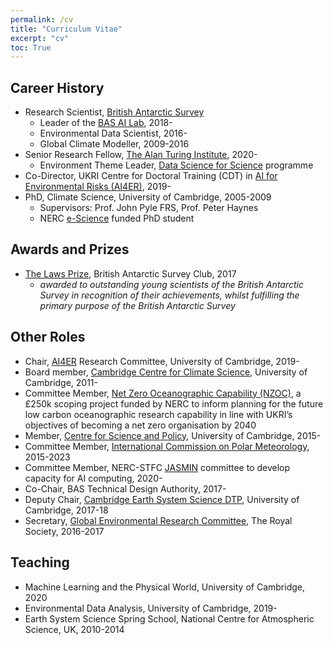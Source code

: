 ```yaml
---
permalink: /cv
title: "Curriculum Vitae"
excerpt: "cv"
toc: True
---
```


## Career History
* Research Scientist, [British Antarctic Survey](http://www.bas.ac.uk)
    * Leader of the [BAS AI Lab](http://www.bas.ac.uk/ai), 2018-
    * Environmental Data Scientist, 2016-
    * Global Climate Modeller, 2009-2016
* Senior Research Fellow, [The Alan Turing Institute](https://www.turing.ac.uk/), 2020-
    * Environment Theme Leader, [Data Science for Science](https://www.turing.ac.uk/research/research-programmes/data-science-science) programme
* Co-Director, UKRI Centre for Doctoral Training (CDT) in [AI for Environmental Risks (AI4ER)](https://ai4er-cdt.esc.cam.ac.uk/), 2019-
* PhD, Climate Science, University of Cambridge, 2005-2009
    * Supervisors: Prof. John Pyle FRS, Prof. Peter Haynes
    * NERC [e-Science](https://nerc.ukri.org/research/funded/programmes/escience/) funded PhD student

## Awards and Prizes
* [The Laws Prize](https://basclub.org/about/the-laws-prize/), British Antarctic Survey Club, 2017
    *  _awarded to outstanding young scientists of the British Antarctic Survey in recognition of their achievements, whilst fulfilling the primary purpose of the British Antarctic Survey_

## Other Roles
* Chair, [AI4ER](https://ai4er-cdt.esc.cam.ac.uk/) Research Committee, University of Cambridge, 2019-
* Board member, [Cambridge Centre for Climate Science](https://www.climatescience.cam.ac.uk/), University of Cambridge, 2011-
* Committee Member, [Net Zero Oceanographic Capability (NZOC)](https://projects.noc.ac.uk/nzoc/), a £250k scoping project funded by NERC to inform planning for the future low carbon oceanographic research capability in line with UKRI’s objectives of becoming a net zero organisation by 2040 
* Member, [Centre for Science and Policy](http://www.csap.cam.ac.uk/about-csap/people/our-network/), University of Cambridge, 2015-
* Committee Member, [International Commission on Polar Meteorology](http://www.icpm-iamas.aq/), 2015-2023
* Committee Member, NERC-STFC [JASMIN](http://www.jasmin.ac.uk/) committee to develop capacity for AI computing, 2020-
* Co-Chair, BAS Technical Design Authority, 2017-
* Deputy Chair, [Cambridge Earth System Science DTP](http://essdtp.esc.cam.ac.uk/), University of Cambridge, 2017-18 
* Secretary, [Global Environmental Research Committee](https://royalsociety.org/topics-policy/energy-environment-climate/global-environmental-research-committee/), The Royal Society, 2016-2017

## Teaching
* Machine Learning and the Physical World, University of Cambridge, 2020
* Environmental Data Analysis, University of Cambridge, 2019-
* Earth System Science Spring School, National Centre for Atmospheric Science, UK, 2010-2014

<!-- ## Selected Talks
_coming soon_ -->